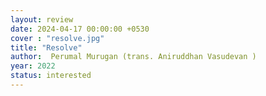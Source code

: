 ```yaml
---
layout: review
date: 2024-04-17 00:00:00 +0530
cover : "resolve.jpg"
title: "Resolve"
author:  Perumal Murugan (trans. Aniruddhan Vasudevan )
year: 2022
status: interested
---
```

